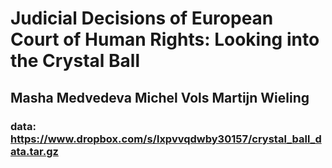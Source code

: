 # Judicial Decisions of European Court of Human Rights: Looking into the Crystal Ball
## Masha Medvedeva Michel Vols Martijn Wieling
### data: https://www.dropbox.com/s/lxpvvqdwby30157/crystal_ball_data.tar.gz
